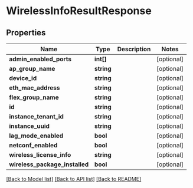 # WirelessInfoResultResponse

## Properties
Name | Type | Description | Notes
------------ | ------------- | ------------- | -------------
**admin_enabled_ports** | **int[]** |  | [optional] 
**ap_group_name** | **string** |  | [optional] 
**device_id** | **string** |  | [optional] 
**eth_mac_address** | **string** |  | [optional] 
**flex_group_name** | **string** |  | [optional] 
**id** | **string** |  | [optional] 
**instance_tenant_id** | **string** |  | [optional] 
**instance_uuid** | **string** |  | [optional] 
**lag_mode_enabled** | **bool** |  | [optional] 
**netconf_enabled** | **bool** |  | [optional] 
**wireless_license_info** | **string** |  | [optional] 
**wireless_package_installed** | **bool** |  | [optional] 

[[Back to Model list]](../README.md#documentation-for-models) [[Back to API list]](../README.md#documentation-for-api-endpoints) [[Back to README]](../README.md)


